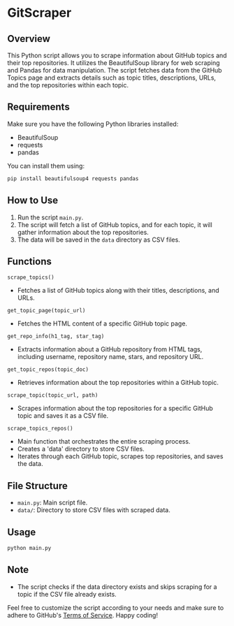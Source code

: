 # GitScraper

## Overview
This Python script allows you to scrape information about GitHub topics and their top repositories. It utilizes the BeautifulSoup library for web scraping and Pandas for data manipulation. The script fetches data from the GitHub Topics page and extracts details such as topic titles, descriptions, URLs, and the top repositories within each topic.

## Requirements
Make sure you have the following Python libraries installed:
- BeautifulSoup
- requests
- pandas

You can install them using:
```bash
pip install beautifulsoup4 requests pandas
```

## How to Use
1. Run the script `main.py`.
2. The script will fetch a list of GitHub topics, and for each topic, it will gather information about the top repositories.
3. The data will be saved in the `data` directory as CSV files.

## Functions

 `scrape_topics()`
- Fetches a list of GitHub topics along with their titles, descriptions, and URLs.

 `get_topic_page(topic_url)`
- Fetches the HTML content of a specific GitHub topic page.

 `get_repo_info(h1_tag, star_tag)`
- Extracts information about a GitHub repository from HTML tags, including username, repository name, stars, and repository URL.

 `get_topic_repos(topic_doc)`
- Retrieves information about the top repositories within a GitHub topic.

 `scrape_topic(topic_url, path)`
- Scrapes information about the top repositories for a specific GitHub topic and saves it as a CSV file.

`scrape_topics_repos()`
- Main function that orchestrates the entire scraping process.
- Creates a 'data' directory to store CSV files.
- Iterates through each GitHub topic, scrapes top repositories, and saves the data.

## File Structure
- `main.py`: Main script file.
- `data/`: Directory to store CSV files with scraped data.

## Usage
```bash
python main.py
```

## Note
- The script checks if the data directory exists and skips scraping for a topic if the CSV file already exists.

Feel free to customize the script according to your needs and make sure to adhere to GitHub's [Terms of Service](https://docs.github.com/en/github/site-policy/github-terms-of-service). Happy coding!
